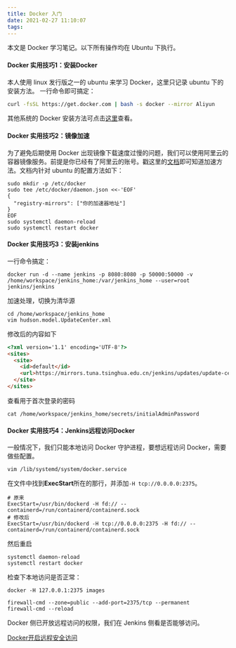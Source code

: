 ```yaml
---
title: Docker 入门
date: 2021-02-27 11:10:07
tags:
---
```


本文是 Docker 学习笔记。以下所有操作均在 Ubuntu 下执行。

#### Docker 实用技巧1：安装Docker
本人使用 linux 发行版之一的 ubuntu 来学习 Docker，这里只记录 ubuntu 下的安装方法。
一行命令即可搞定：

```sh
curl -fsSL https://get.docker.com | bash -s docker --mirror Aliyun
```

其他系统的 Docker 安装方法可点击[这里](https://www.runoob.com/docker/ubuntu-docker-install.html)查看。

#### Docker 实用技巧2：镜像加速

为了避免后期使用 Docker 出现镜像下载速度过慢的问题，我们可以使用阿里云的容器镜像服务。前提是你已经有了阿里云的账号。戳这里的[文档](https://cr.console.aliyun.com/cn-shenzhen/instances/mirrors)即可知道加速方法。文档内针对 ubuntu 的配置方法如下：

```shell
sudo mkdir -p /etc/docker
sudo tee /etc/docker/daemon.json <<-'EOF'
{
  "registry-mirrors": ["你的加速器地址"]
}
EOF
sudo systemctl daemon-reload
sudo systemctl restart docker
```

#### Docker 实用技巧3：安装jenkins

一行命令搞定：

```shell
docker run -d --name jenkins -p 8080:8080 -p 50000:50000 -v /home/workspace/jenkins_home:/var/jenkins_home --user=root jenkins/jenkins
```

加速处理，切换为清华源

```shell
cd /home/workspace/jenkins_home
vim hudson.model.UpdateCenter.xml
```

修改后的内容如下

```html
<?xml version='1.1' encoding='UTF-8'?>
<sites>
  <site>
    <id>default</id>
    <url>https://mirrors.tuna.tsinghua.edu.cn/jenkins/updates/update-center.json</url>
  </site>
</sites>
```

查看用于首次登录的密码

```shell
cat /home/workspace/jenkins_home/secrets/initialAdminPassword
```

#### Docker 实用技巧4：Jenkins远程访问Docker

一般情况下，我们只能本地访问 Docker 守护进程，要想远程访问 Docker，需要做些配置。

```shell
vim /lib/systemd/system/docker.service
```

在文件中找到**ExecStart**所在的那行，并添加`-H tcp://0.0.0.0:2375`。

```
# 原来
ExecStart=/usr/bin/dockerd -H fd:// --containerd=/run/containerd/containerd.sock
# 修改后
ExecStart=/usr/bin/dockerd -H tcp://0.0.0.0:2375 -H fd:// --containerd=/run/containerd/containerd.sock
```

然后重启

```shell
systemctl daemon-reload
systemctl restart docker
```

检查下本地访问是否正常：

```shell
docker -H 127.0.0.1:2375 images
```

```shell
firewall-cmd --zone=public --add-port=2375/tcp --permanent
firewall-cmd --reload
```

Docker 侧已开放远程访问的权限，我们在 Jenkins 侧看是否能够访问。

[Docker开启远程安全访问](https://www.cnblogs.com/niceyoo/p/13270224.html)



















































